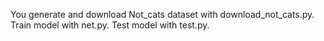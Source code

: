 You generate and download Not_cats dataset with download_not_cats.py.
Train model with net.py.
Test model with test.py.

